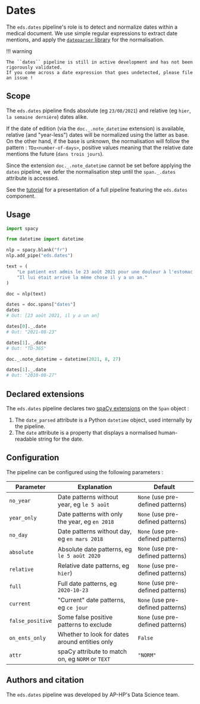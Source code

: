 # Dates

The `eds.dates` pipeline's role is to detect and normalize dates within a medical document.
We use simple regular expressions to extract date mentions, and apply the [`dateparser` library](https://dateparser.readthedocs.io/en/latest/index.html)
for the normalisation.

!!! warning

    The ``dates`` pipeline is still in active development and has not been rigorously validated.
    If you come across a date expression that goes undetected, please file an issue !

## Scope

The `eds.dates` pipeline finds absolute (eg `23/08/2021`) and relative (eg `hier`, `la semaine dernière`) dates alike.

If the date of edition (via the `doc._.note_datetime` extension) is available, relative (and "year-less") dates will be normalized
using the latter as base. On the other hand, if the base is unknown, the normalisation will follow the pattern :
`TD±<number-of-days>`, positive values meaning that the relative date mentions the future (`dans trois jours`).

Since the extension `doc._.note_datetime` cannot be set before applying the `dates` pipeline, we defer the normalisation step until the `span._.dates` attribute is accessed.

See the [tutorial](../../home/tutorials/detecting-dates.md) for a presentation of a full pipeline featuring the `eds.dates` component.

## Usage

```python
import spacy

from datetime import datetime

nlp = spacy.blank("fr")
nlp.add_pipe("eds.dates")

text = (
    "Le patient est admis le 23 août 2021 pour une douleur à l'estomac. "
    "Il lui était arrivé la même chose il y a un an."
)

doc = nlp(text)

dates = doc.spans["dates"]
dates
# Out: [23 août 2021, il y a un an]

dates[0]._.date
# Out: "2021-08-23"

dates[1]._.date
# Out: "TD-365"

doc._.note_datetime = datetime(2021, 8, 27)

dates[1]._.date
# Out: "2010-08-27"
```

## Declared extensions

The `eds.dates` pipeline declares two [spaCy extensions](https://spacy.io/usage/processing-pipelines#custom-components-attributes) on the `Span` object :

1. The `date_parsed` attribute is a Python `datetime` object, used internally by the pipeline.
2. The `date` attribute is a property that displays a normalised human-readable string for the date.

## Configuration

The pipeline can be configured using the following parameters :

| Parameter        | Explanation                                      | Default                           |
| ---------------- | ------------------------------------------------ | --------------------------------- |
| `no_year`        | Date patterns without year, eg `le 5 août`       | `None` (use pre-defined patterns) |
| `year_only`      | Date patterns with only the year, eg `en 2018`   | `None` (use pre-defined patterns) |
| `no_day`         | Date patterns without day, eg `en mars 2018`     | `None` (use pre-defined patterns) |
| `absolute`       | Absolute date patterns, eg `le 5 août 2020`      | `None` (use pre-defined patterns) |
| `relative`       | Relative date patterns, eg `hier`)               | `None` (use pre-defined patterns) |
| `full`           | Full date patterns, eg `2020-10-23`              | `None` (use pre-defined patterns) |
| `current`        | "Current" date patterns, eg `ce jour`            | `None` (use pre-defined patterns) |
| `false_positive` | Some false positive patterns to exclude          | `None` (use pre-defined patterns) |
| `on_ents_only`   | Whether to look for dates around entities only   | `False`                           |
| `attr`           | spaCy attribute to match on, eg `NORM` or `TEXT` | `"NORM"`                          |

## Authors and citation

The `eds.dates` pipeline was developed by AP-HP's Data Science team.
